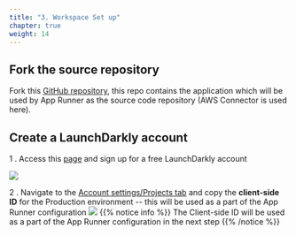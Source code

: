 ```yaml
---
title: "3. Workspace Set up"
chapter: true
weight: 14
---
```


## Fork the source repository

Fork this [GitHub repository](https://github.com/BrianJayChung/ld-aws-workshop-ss), this repo contains the application which will be used by App Runner as the source code repository (AWS Connector is used here).


## Create a LaunchDarkly account

1 . Access this [page](https://launchdarkly.com/start-trial/) and sign up for a free LaunchDarkly account

<img src=/images/setup/ld_trial.png>

2 . Navigate to the [Account settings/Projects tab](https://app.launchdarkly.com/settings/projects) and copy the **client-side ID** for the Production environment -- this will be used as a part of the App Runner configuration
<img src=/images/setup/ld_client_id.png>
{{% notice info %}}
The Client-side ID will be used as a part of the App Runner configuration in the next step
{{% /notice %}}